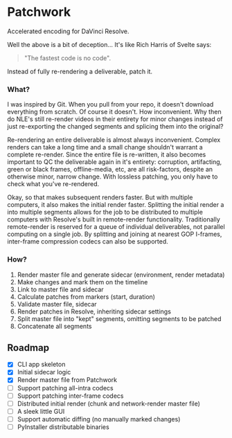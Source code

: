 # Patchwork
Accelerated encoding for DaVinci Resolve.

Well the above is a bit of deception... It's like Rich Harris of Svelte says:
> "The fastest code is no code".

Instead of fully re-rendering a deliverable, patch it.

### What?
I was inspired by Git. When you pull from your repo, it doesn't download everything from scratch. Of course it doesn't. How inconvenient. Why then do NLE's still re-render videos in their entirety for minor changes instead of just re-exporting the changed segments and splicing them into the original?

Re-rendering an entire deliverable is almost always inconvenient. Complex renders can take a long time and a small change shouldn't warrant a complete re-render. Since the entire file is re-written, it also becomes important to QC the deliverable again in it's entirety: corruption, artifacting, green or black frames, offline-media, etc, are all risk-factors, despite an otherwise minor, narrow change. With lossless patching, you only have to check what you've re-rendered. 

Okay, so that makes subsequent renders faster. But with multiple computers, it also makes the initial render faster.
Splitting the initial render a into multiple segments allows for the job to be distributed to multiple computers with Resolve's built in remote-render functionality. Traditionally remote-render is reserved for a queue of individual deliverables, not parallel computing on a single job. By splitting and joining at nearest GOP I-frames, inter-frame compression codecs can also be supported.

### How?
1. Render master file and generate sidecar (environment, render metadata)
2. Make changes and mark them on the timeline
3. Link to master file and sidecar
4. Calculate patches from markers (start, duration)
5. Validate master file, sidecar
6. Render patches in Resolve, inheriting sidecar settings
8. Split master file into "kept" segments, omitting segments to be patched
9. Concatenate all segments

## Roadmap
- [x] CLI app skeleton
- [x] Initial sidecar logic
- [x] Render master file from Patchwork
- [ ] Support patching all-intra codecs
- [ ] Support patching inter-frame codecs
- [ ] Distributed initial render (chunk and network-render master file)
- [ ] A sleek little GUI
- [ ] Support automatic diffing (no manually marked changes)
- [ ] PyInstaller distributable binaries
